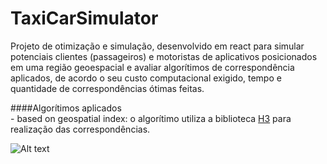 # TaxiCarSimulator

Projeto de otimização e simulação, desenvolvido em react para simular potenciais clientes (passageiros) e motoristas de aplicativos posicionados em uma região geoespacial e avaliar algorítimos de correspondência aplicados, de acordo o seu custo computacional exigido, tempo e quantidade de correspondências ótimas feitas.

####Algorítimos aplicados <br>
 \- based on geospatial index: o algorítimo utiliza a biblioteca [H3](https://github.com/uber/h3) para realização das correspondências. 

![Alt text](doc/ms3.gif "TaxiCarSimulator")